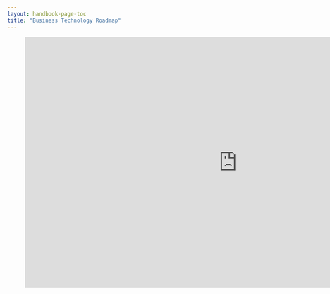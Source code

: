 ```yaml
---
layout: handbook-page-toc
title: "Business Technology Roadmap"
---
```


<figure class="video_container">
<iframe src="https://docs.google.com/presentation/d/e/2PACX-1vQOPaDx_-oogUSJNUEZZSYeGP5k2GXFu2Ola1TZxduvT-Zfmbb8R8oSj1fQ5mTvrCXabPoRu-TpH_iW/embed?start=false&loop=true&delayms=3000" frameborder="0" width="960" height="569" allowfullscreen="true" mozallowfullscreen="true" webkitallowfullscreen="true"></iframe>
</figure>
